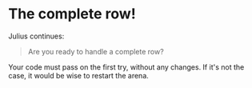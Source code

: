 # The complete row!

Julius continues:

> Are you ready to handle a complete row?

Your code must pass on the first try, without any changes. If it's not the case, it would be wise to restart the arena.